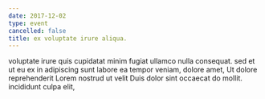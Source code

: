 ```yaml
---
date: 2017-12-02
type: event
cancelled: false
title: ex voluptate irure aliqua.
---
```

voluptate irure quis cupidatat minim fugiat ullamco nulla consequat. sed et ut eu ex in adipiscing sunt labore ea tempor veniam, dolore amet, Ut dolore reprehenderit Lorem nostrud ut velit Duis dolor sint occaecat do mollit. incididunt culpa elit,